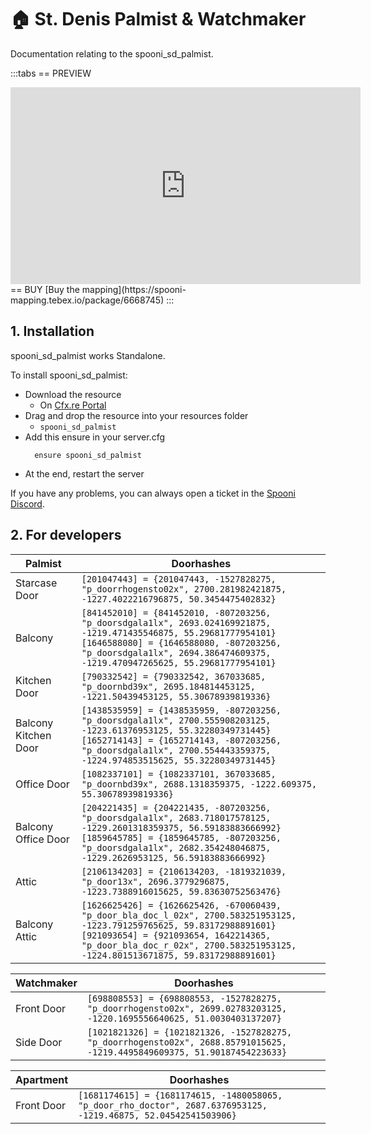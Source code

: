 # 🏠 St. Denis Palmist & Watchmaker
Documentation relating to the spooni_sd_palmist.

:::tabs
== PREVIEW
<iframe width="560" height="315" src="https://www.youtube.com/embed/7oDlbJBh9lY?si=0Rre7EmPm5qJ3PB5" frameborder="0" allow="accelerometer; autoplay; clipboard-write; encrypted-media; gyroscope; picture-in-picture; web-share" referrerpolicy="strict-origin-when-cross-origin" allowfullscreen></iframe>
== BUY
[Buy the mapping](https://spooni-mapping.tebex.io/package/6668745)
:::

## 1. Installation
spooni_sd_palmist works Standalone.  

To install spooni_sd_palmist:
- Download the resource
  - On [Cfx.re Portal](https://portal.cfx.re/)
- Drag and drop the resource into your resources folder
  - `spooni_sd_palmist`
- Add this ensure in your server.cfg
  ```
    ensure spooni_sd_palmist
  ```
- At the end, restart the server

If you have any problems, you can always open a ticket in the [Spooni Discord](https://discord.gg/spooni).

## 2. For developers
| Palmist                   | Doorhashes
|---------------------------|----------------------------------------------------------------------------------|
| Starcase Door             | `[201047443] = {201047443, -1527828275, "p_doorrhogensto02x", 2700.281982421875, -1227.4022216796875, 50.3454475402832}`
| Balcony                   | `[841452010] = {841452010, -807203256, "p_doorsdgala1lx", 2693.024169921875, -1219.471435546875, 55.29681777954101}` <br> `[1646588080] = {1646588080, -807203256, "p_doorsdgala1lx", 2694.386474609375, -1219.470947265625, 55.29681777954101}`
| Kitchen Door              | `[790332542] = {790332542, 367033685, "p_doornbd39x", 2695.184814453125, -1221.50439453125, 55.30678939819336}`
| Balcony Kitchen Door      | `[1438535959] = {1438535959, -807203256, "p_doorsdgala1lx", 2700.555908203125, -1223.61376953125, 55.32280349731445}` <br> `[1652714143] = {1652714143, -807203256, "p_doorsdgala1lx", 2700.554443359375, -1224.974853515625, 55.32280349731445}`
| Office Door               | `[1082337101] = {1082337101, 367033685, "p_doornbd39x", 2688.1318359375, -1222.609375, 55.30678939819336}`
| Balcony Office Door       | `[204221435] = {204221435, -807203256, "p_doorsdgala1lx", 2683.718017578125, -1229.2601318359375, 56.59183883666992}` <br> `[1859645785] = {1859645785, -807203256, "p_doorsdgala1lx", 2682.354248046875, -1229.2626953125, 56.59183883666992}`
| Attic                     | `[2106134203] = {2106134203, -1819321039, "p_door13x", 2696.3779296875, -1223.7388916015625, 59.83630752563476}`
| Balcony Attic             | `[1626625426] = {1626625426, -670060439, "p_door_bla_doc_l_02x", 2700.583251953125, -1223.791259765625, 59.83172988891601}` <br> `[921093654] = {921093654, 1642214365, "p_door_bla_doc_r_02x", 2700.583251953125, -1224.801513671875, 59.83172988891601}`

| Watchmaker                | Doorhashes
|---------------------------|----------------------------------------------------------------------------------|
| Front Door                | `[698808553] = {698808553, -1527828275, "p_doorrhogensto02x", 2699.02783203125, -1220.1695556640625, 51.0030403137207}`
| Side Door                 | `[1021821326] = {1021821326, -1527828275, "p_doorrhogensto02x", 2688.85791015625, -1219.4495849609375, 51.90187454223633}`

| Apartment                 | Doorhashes
|---------------------------|----------------------------------------------------------------------------------|
| Front Door                | `[1681174615] = {1681174615, -1480058065, "p_door_rho_doctor", 2687.6376953125, -1219.46875, 52.04542541503906}`